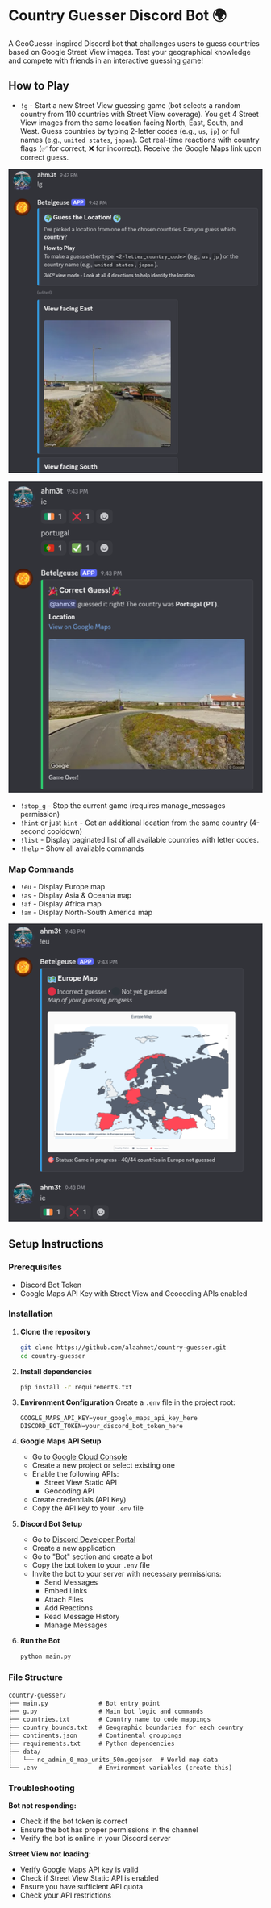 # Country Guesser Discord Bot 🌍

A GeoGuessr-inspired Discord bot that challenges users to guess countries based on Google Street View images. Test your geographical knowledge and compete with friends in an interactive guessing game!


## How to Play

- `!g` - Start a new Street View guessing game (bot selects a random country from 110 countries with Street View coverage). You get 4 Street View images from the same location facing North, East, South, and West. Guess countries by typing 2-letter codes (e.g., `us`, `jp`) or full names (e.g., `united states`, `japan`). Get real-time reactions with country flags (✅ for correct, ❌ for incorrect). Receive the Google Maps link upon correct guess.

![Game Start](screenshots/game-start.png)


![Correct Guess](screenshots/correct-guess.png)


- `!stop_g` - Stop the current game (requires manage_messages permission)
- `!hint` or just `hint` - Get an additional location from the same country (4-second cooldown)
- `!list` - Display paginated list of all available countries with letter codes.
- `!help` - Show all available commands

### Map Commands
- `!eu` - Display Europe map
- `!as` - Display Asia & Oceania map
- `!af` - Display Africa map
- `!am` - Display North-South America map

![Europe Map](screenshots/map.png)


## Setup Instructions

### Prerequisites
- Discord Bot Token
- Google Maps API Key with Street View and Geocoding APIs enabled

### Installation

1. **Clone the repository**
   ```bash
   git clone https://github.com/alaahmet/country-guesser.git
   cd country-guesser
   ```

2. **Install dependencies**
   ```bash
   pip install -r requirements.txt
   ```

3. **Environment Configuration**
   Create a `.env` file in the project root:
   ```env
   GOOGLE_MAPS_API_KEY=your_google_maps_api_key_here
   DISCORD_BOT_TOKEN=your_discord_bot_token_here
   ```

4. **Google Maps API Setup**
   - Go to [Google Cloud Console](https://console.cloud.google.com/)
   - Create a new project or select existing one
   - Enable the following APIs:
     - Street View Static API
     - Geocoding API
   - Create credentials (API Key)
   - Copy the API key to your `.env` file

5. **Discord Bot Setup**
   - Go to [Discord Developer Portal](https://discord.com/developers/applications)
   - Create a new application
   - Go to "Bot" section and create a bot
   - Copy the bot token to your `.env` file
   - Invite the bot to your server with necessary permissions:
     - Send Messages
     - Embed Links
     - Attach Files
     - Add Reactions
     - Read Message History
     - Manage Messages

6. **Run the Bot**
   ```bash
   python main.py
   ```

### File Structure
```
country-guesser/
├── main.py              # Bot entry point
├── g.py                 # Main bot logic and commands
├── countries.txt        # Country name to code mappings
├── country_bounds.txt   # Geographic boundaries for each country
├── continents.json      # Continental groupings
├── requirements.txt     # Python dependencies
├── data/
│   └── ne_admin_0_map_units_50m.geojson  # World map data
└── .env                 # Environment variables (create this)
```

### Troubleshooting

**Bot not responding:**
- Check if the bot token is correct
- Ensure the bot has proper permissions in the channel
- Verify the bot is online in your Discord server

**Street View not loading:**
- Verify Google Maps API key is valid
- Check if Street View Static API is enabled
- Ensure you have sufficient API quota
- Check your API restrictions
